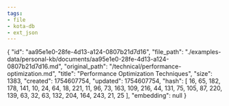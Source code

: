 ```yaml
---
tags:
- file
- kota-db
- ext_json
---
```

{
  "id": "aa95e1e0-28fe-4d13-a124-0807b21d7d16",
  "file_path": "./examples-data/personal-kb/documents/aa95e1e0-28fe-4d13-a124-0807b21d7d16.md",
  "original_path": "/technical/performance-optimization.md",
  "title": "Performance Optimization Techniques",
  "size": 1383,
  "created": 1754607754,
  "updated": 1754607754,
  "hash": [
    16,
    65,
    182,
    178,
    141,
    10,
    24,
    64,
    18,
    221,
    11,
    96,
    73,
    163,
    109,
    216,
    44,
    131,
    75,
    105,
    87,
    220,
    139,
    63,
    32,
    63,
    132,
    204,
    164,
    243,
    21,
    25
  ],
  "embedding": null
}